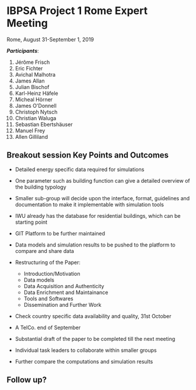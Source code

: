 # IBPSA Project 1 Rome Expert Meeting

Rome, August 31-September 1, 2019

***Participants***:
01. Jérôme Frisch
02. Eric Fichter
03. Avichal Malhotra
04. James Allan
05. Julian Bischof
06. Karl-Heinz Häfele
07. Micheal Hörner
08. James O'Donnell
09. Christoph Nytsch
10. Christian Waluga
11. Sebastian Ebertshäuser
12. Manuel Frey
13. Allen Gilliland 

## Breakout session Key Points and Outcomes

- Detailed energy specific data required for simulations 
- One parameter such as building function can give a detailed overview of the building typology
- Smaller sub-group will decide upon the interface, format,  guidelines and documentation to make it implementable with simulation tools
- IWU already has the database for residential buildings, which can be starting point
- GIT Platform to be further maintained
- Data models and simulation results to be pushed to the platform to compare and share data
- Restructuring of the Paper:
  - Introduction/Motivation
  - Data models
  - Data Acquisition and Authenticity
  - Data Enrichment and Maintainance
  - Tools and Softwares
  - Dissemination and Further Work
  
- Check country specific data availability and quality, 31st October 
- A TelCo. end of September
- Substantial draft of the paper to be completed till the next meeting
- Individual task leaders to collaborate within smaller groups
- Further compare the computations and simulation results

## Follow up?
